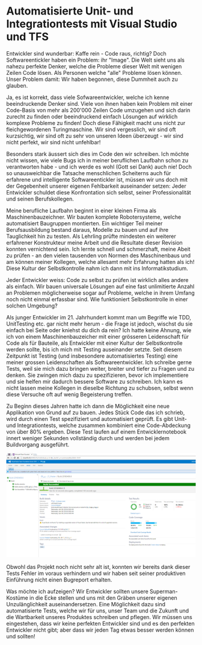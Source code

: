 # Automatisierte Unit- und Integrationtests mit Visual Studio und TFS

Entwickler sind wunderbar: Kaffe rein - Code raus, richtig? Doch Softwareentickler haben ein Problem: ihr "Image". Die Welt sieht uns als nahezu perfekte Denker, welche die Probleme dieser Welt mit wenigen Zeilen Code lösen. Als Personen welche "alle" Probleme lösen können. Unser Problem damit: Wir haben begonnen, diese Dummheit auch zu glauben.

Ja, es ist korrekt, dass viele Sofwareentwickler, welche ich kenne beeindruckende Denker sind. Viele von ihnen haben kein Problem mit einer Code-Basis von mehr als 200'000 Zeilen Code umzugehen und sich darin zurecht zu finden oder beeindruckend einfach Lösungen auf wirklich komplexe Probleme zu finden! Doch diese Fähigkeit macht uns nicht zur fleichgewordenen Turingmaschine. Wir sind vergesslich, wir sind oft kurzsichtig, wir sind oft zu sehr von unseren Ideen überzeugt - wir sind nicht perfekt, wir sind nicht unfehlbar!

Besonders stark äussert sich dies im Code den wir schreiben. Ich möchte nicht wissen, wie viele Bugs ich in meiner beruflichen Laufbahn schon zu verantworten habe - und ich werde es wohl (Gott sei Dank) auch nie! Doch so unausweichbar die Tatsache menschlichen Scheiterns auch für erfahrene und intelligente Softwareentickler ist, müssen wir uns doch mit der Gegebenheit unserer eigenen Fehlbarkeit auseinander setzen: Jeder Entwickler schuldet diese Konfrontation sich selbst, seiner Professionalität und seinen Berufskollegen.

Meine berufliche Laufbahn beginnt in einer kleinen Firma als Maschinenbauzeichner. Wir bauten komplete Robotersysteme, welche automatisiert Baugruppen montierten. Ein wichtiger Teil meiner Berufsausbildung bestand daraus, Modelle zu bauen und auf ihre Tauglichkeit hin zu testen. Als Lehrling prüfte mindesten ein weiterer erfahrener Konstrukteur meine Arbeit und die Resultate dieser Revision konnten vernichtend sein. Ich lernte schnell und schmerzhaft, meine Abeit zu prüfen - an den vielen tausenden von Normen des Maschinenbaus und am können meiner Kollegen, welche allesamt mehr Erfahrung hatten als ich! Diese Kultur der Selbstkontrolle nahm ich dann mit ins Informatikstudium.

Jeder Entwickler weiss: Code zu selbst zu prüfen ist wirklich alles andere als einfach. Wir bauen universale Lösungen auf eine fast unlimitierte Anzahl an Problemen möglicherweise sogar auf Probleme, welche in ihrem Umfang noch nicht einmal erfassbar sind. Wie funktioniert Selbstkontrolle in einer solchen Umgebung?

Als junger Entwickler im 21. Jahrhundert kommt man um Begriffe wie TDD, UnitTesting etc. gar nicht mehr herum - die Frage ist jedoch, wischst du sie einfach bei Seite oder kniehst du dich da rein? Ich hatte keine Ahnung, wie ich von einem Maschinenbauzeicher mit einer grösseren Leidenschaft für Code als für Bauteile, als Entwickler mit einer Kultur der Selbstkontrolle werden sollte, bis ich mich mit Testing auseinander setzte. Seit diesem Zeitpunkt ist Testing (und insbesondere automatisiertes Testing) eine meiner grossen Leidenschaften als Softwareentwickler. Ich schreibe gerne Tests, weil sie mich dazu bringen weiter, breiter und tiefer zu Fragen und zu denken. Sie zwingen mich dazu zu spezifizieren, bevor ich implementiere und sie helfen mir dadurch bessere Software zu schreiben. Ich kann es nicht lassen meine Kollegen in dieselbe Richtung zu schubsen, selbst wenn diese Versuche oft auf wenig Begeisterung treffen.

Zu Beginn dieses Jahren hatte ich dann die Möglichkeit eine neue Applikation von Grund auf zu bauen. Jedes Stück Code das ich schrieb, wird durch einen Test spezifiziert und automatisiert geprüft. Es gibt Unit- und Integrationtests, welche zusammen kombiniert eine Code-Abdeckung von über 80% ergeben. Diese Test laufen auf einem Entwicklernotebook innert weniger Sekunden vollständig durch und werden bei jedem Buildvorgang ausgeführt.

![buildreport](./res/coverage.png)

Obwohl das Projekt noch nicht sehr alt ist, konnten wir bereits dank dieser Tests Fehler im voraus verhindern und wir haben seit seiner produktiven Einführung nicht einen Bugreport erhalten.

Was möchte ich aufzeigen? Wir Entwickler sollten unsere Superman-Kostüme in die Ecke stellen und uns mit den Gräben unserer eigenen Unzulänglichkeit auseinandersetzen. Eine Möglichkeit dazu sind automatisierte Tests, welche wir für uns, unser Team und die Zukunft und die Wartbarkeit unseres Produktes schreiben und pflegen. Wir müssen uns eingestehen, dass wir keine perfekten Entwickler sind und es den perfekten Entwickler nicht gibt; aber dass wir jeden Tag etwas besser werden können und sollten!
